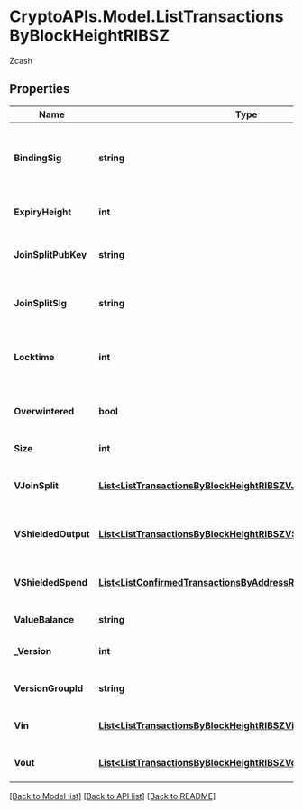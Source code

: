 # CryptoAPIs.Model.ListTransactionsByBlockHeightRIBSZ
Zcash

## Properties

Name | Type | Description | Notes
------------ | ------------- | ------------- | -------------
**BindingSig** | **string** | It is used to enforce balance of Spend and Output transfers, in order to prevent their replay across transactions. | 
**ExpiryHeight** | **int** | Represents a block height after which the transaction will expire. | 
**JoinSplitPubKey** | **string** | Represents an encoding of a JoinSplitSig public validating key. | 
**JoinSplitSig** | **string** | Is used to sign transactions that contain at least one JoinSplit description. | 
**Locktime** | **int** | Represents the time at which a particular transaction can be added to the blockchain. | 
**Overwintered** | **bool** | \&quot;Overwinter\&quot; is the network upgrade for the Zcash blockchain. | 
**Size** | **int** | Represents the total size of this transaction. | 
**VJoinSplit** | [**List&lt;ListTransactionsByBlockHeightRIBSZVJoinSplit&gt;**](ListTransactionsByBlockHeightRIBSZVJoinSplit.md) | Represents a sequence of JoinSplit descriptions using BCTV14 proofs. | 
**VShieldedOutput** | [**List&lt;ListTransactionsByBlockHeightRIBSZVShieldedOutput&gt;**](ListTransactionsByBlockHeightRIBSZVShieldedOutput.md) | Object Array representation of transaction output descriptions | 
**VShieldedSpend** | [**List&lt;ListConfirmedTransactionsByAddressRIBSZVShieldedSpend&gt;**](ListConfirmedTransactionsByAddressRIBSZVShieldedSpend.md) | Object Array representation of transaction spend descriptions | 
**ValueBalance** | **string** | Defines the transaction value balance. | 
**_Version** | **int** | Represents the transaction version number. | 
**VersionGroupId** | **string** | Represents the transaction version group ID. | 
**Vin** | [**List&lt;ListTransactionsByBlockHeightRIBSZVin&gt;**](ListTransactionsByBlockHeightRIBSZVin.md) | Object Array representation of transaction inputs | 
**Vout** | [**List&lt;ListTransactionsByBlockHeightRIBSZVout&gt;**](ListTransactionsByBlockHeightRIBSZVout.md) | Object Array representation of transaction outputs | 

[[Back to Model list]](../README.md#documentation-for-models) [[Back to API list]](../README.md#documentation-for-api-endpoints) [[Back to README]](../README.md)


